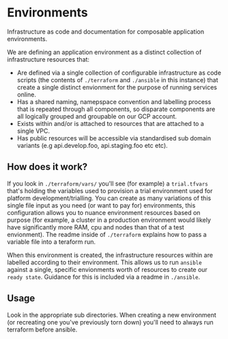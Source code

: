 
# Environments

Infrastructure as code and documentation for composable application environments.

We are defining an application environment as a distinct collection of infrastructure resources that:
 
- Are defined via a single collection of configurable infrastructure as code scripts (the contents of `./terraform` and `./ansible` in this instance) that create a single distinct envionment for the purpose of running services online.
- Has a shared naming, namepspace convention and labelling process that is repeated through all components, so disparate components are all logically grouped and groupable on our GCP account.
- Exists within and/or is attached to resources that are attached to a single VPC.
- Has public resources will be accessible via standardised sub domain variants (e.g api.develop.foo, api.staging.foo etc etc).


## How does it work?

If you look in `./terraform/vars/` you'll see (for example) a `trial.tfvars` that's holding the variables used to provision a trial environment used for platform development/trialling. You can create as many variations of this single file input as you need (or want to pay for) environments, this configuration allows you to nuance environment resources based on purpose (for example, a cluster in a production environment would likely have significantly more RAM, cpu and nodes than that of a test envionment). The readme inside of `./terraform` explains how to pass a variable file into a teraform run. 

When this environment is created, the infrastructure resources within are labelled according to their environment. This allows us to run `ansible` against a single, specific envionments worth of resources to create our `ready state`. Guidance for this is included via a readme in `./ansible`.

## Usage

Look in the appropriate sub directories. When creating a new environment (or recreating one you've previously torn down) you'll need to always run terraform before ansible.
